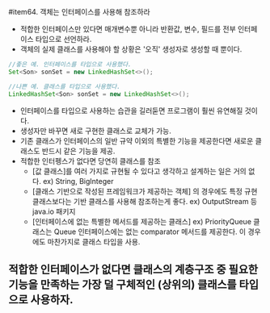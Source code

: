  #item64. 객체는 인터페이스를 사용해 참조하라
  - 적합한 인터페이스만 있다면 매개변수뿐 아니라 반환값, 변수, 필드를 전부 인터페이스 타입으로 선언하라.
  - 객체의 실제 클래스를 사용해야 할 상황은 '오직' 생성자로 생성할 때 뿐이다.
  
  ```java
  //좋은 예. 인터페이스를 타입으로 사용했다.
  Set<Son> sonSet = new LinkedHashSet<>();

  //나쁜 예. 클래스를 타입으로 사용했다.
  LinkedHashSet<Son> sonSet = new LinkedHashSet<>();
  ```
  - 인터페이스를 타입으로 사용하는 습관을 길러둗면 프로그램이 훨씬 유연해질 것이다.
  - 생성자만 바꾸면 새로 구현한 클래스로 교체가 가능.
  - 기존 클래스가 인터페이스의 일반 규약 이외의 특별한 기능을 제공한다면 새로운 클래스도 반드시 같은 기능을 제공.
  - 적합한 인터펭스가 없다면 당연히 클래스를 참조 
    - [값 클래스]를 여러 가지로 규현될 수 있다고 생각하고 설계하는 일은 거의 없다. ex) String, BigInteger   
    - [클래스 기반으로 작성된 프레임워크가 제공하는 객체] 의 경우에도 특정 규현 클래스보다는 기반 클래스를 사용해 참조하는게 좋다. ex) OutputStream 등 java.io 패키지
    - [인터페이스에 없는 특별한 메서드를 제공하는 클래스] ex) PriorityQueue 클래스는 Queue 인터페이스에는 없는 comparator 메서드를 제공한다. 이 경우에도 마찬가지로 클래스 타입을 사용.
  
## 적합한 인터페이스가 없다면 클래스의 계층구조 중 필요한 기능을 만족하는 가장 덜 구체적인 (상위의) 클래스를 타입으로 사용하자.